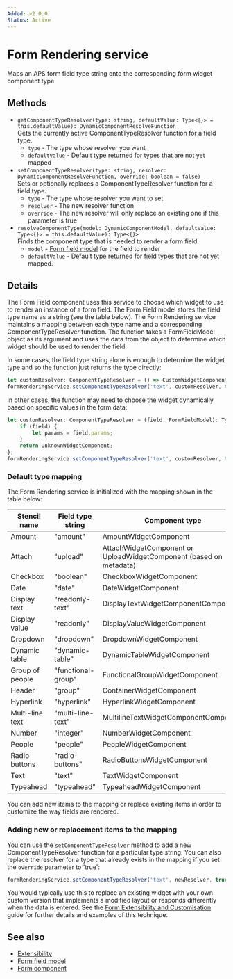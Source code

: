 ```yaml
---
Added: v2.0.0
Status: Active
---
```

# Form Rendering service

Maps an APS form field type string onto the corresponding form widget component type.

## Methods

-   `getComponentTypeResolver(type: string, defaultValue: Type<{}> = this.defaultValue): DynamicComponentResolveFunction`  
    Gets the currently active ComponentTypeResolver function for a field type.  
    -   `type` - The type whose resolver you want
    -   `defaultValue` - Default type returned for types that are not yet mapped
-   `setComponentTypeResolver(type: string, resolver: DynamicComponentResolveFunction, override: boolean = false)`  
    Sets or optionally replaces a ComponentTypeResolver function for a field type.  
    -   `type` - The type whose resolver you want to set
    -   `resolver` - The new resolver function
    -   `override` - The new resolver will only replace an existing one if this parameter is true
-   `resolveComponentType(model: DynamicComponentModel, defaultValue: Type<{}> = this.defaultValue): Type<{}>`  
    Finds the component type that is needed to render a form field.  
    -   `model` - [Form field model](form-field.model.md) for the field to render
    -   `defaultValue` - Default type returned for field types that are not yet mapped.

## Details

The Form Field component uses this service to choose which widget to use to render an instance of a
form field. The Form Field model stores the field type name as a string (see the table below).
The Form Rendering service maintains a mapping between each type name and
a corresponding ComponentTypeResolver function. The function takes a FormFieldModel object as its argument and
uses the data from the object to determine which widget should be used to render the field.

In some cases, the field type string alone is enough to determine the widget type and so the function
just returns the type directly:

```ts
let customResolver: ComponentTypeResolver = () => CustomWidgetComponent;
formRenderingService.setComponentTypeResolver('text', customResolver, true);
```

In other cases, the function may need to choose the widget dynamically based on
specific values in the form data:

```ts
let customResolver: ComponentTypeResolver = (field: FormFieldModel): Type<{}> => {
    if (field) {
        let params = field.params;
    }
    return UnknownWidgetComponent;
};
formRenderingService.setComponentTypeResolver('text', customResolver, true);
```

### Default type mapping

The Form Rendering service is initialized with the mapping shown in the table below:

| Stencil name | Field type string | Component type |
| ------------ | ----------------- | -------------- |
| Amount | "amount" | AmountWidgetComponent |
| Attach | "upload" | AttachWidgetComponent or UploadWidgetComponent (based on metadata) |
| Checkbox | "boolean" | CheckboxWidgetComponent |
| Date | "date" | DateWidgetComponent |
| Display text | "readonly-text" | DisplayTextWidgetComponentComponent |
| Display value | "readonly" | DisplayValueWidgetComponent |
| Dropdown | "dropdown" | DropdownWidgetComponent |
| Dynamic table | "dynamic-table" | DynamicTableWidgetComponent |
| Group of people | "functional-group" | FunctionalGroupWidgetComponent |
| Header | "group" | ContainerWidgetComponent |
| Hyperlink | "hyperlink" | HyperlinkWidgetComponent |
| Multi-line text | "multi-line-text" | MultilineTextWidgetComponentComponent |
| Number | "integer" | NumberWidgetComponent |
| People | "people" | PeopleWidgetComponent |
| Radio buttons | "radio-buttons" | RadioButtonsWidgetComponent |
| Text | "text" | TextWidgetComponent |
| Typeahead | "typeahead" | TypeaheadWidgetComponent |

You can add new items to the mapping or replace existing items in order to customize the way
fields are rendered.

### Adding new or replacement items to the mapping

You can use the `setComponentTypeResolver` method to add a new ComponentTypeResolver function for a
particular type string. You can also replace the resolver for a type that already exists in the mapping
if you set the `override` parameter to 'true':

```ts
formRenderingService.setComponentTypeResolver('text', newResolver, true);
```

You would typically use this to replace an existing widget with your own custom version that
implements a modified layout or responds differently when the data is entered. See the
[Form Extensibility and Customisation](../extensibility.md) guide for further details and examples
of this technique.

## See also

-   [Extensibility](../extensibility.md)
-   [Form field model](form-field.model.md)
-   [Form component](form.component.md)
